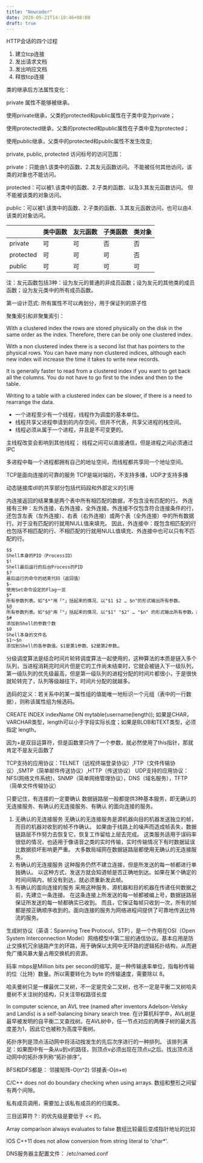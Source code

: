 ```yaml
---
title: "Newcoder"
date: 2020-05-21T14:10:46+08:00
draft: true
---
```


HTTP会话的四个过程
1. 建立tcp连接
2. 发出请求文档
3. 发出响应文档
4. 释放tcp连接

类的继承后方法属性变化：

private 属性不能够被继承。

使用private继承，父类的protected和public属性在子类中变为private；

使用protected继承，父类的protected和public属性在子类中变为protected；

使用public继承，父类中的protected和public属性不发生改变; 

private, public, protected 访问标号的访问范围：

private：只能由1.该类中的函数、2.其友元函数访问。
不能被任何其他访问，该类的对象也不能访问。

protected：可以被1.该类中的函数、2.子类的函数、以及3.其友元函数访问。
但不能被该类的对象访问。

public：可以被1.该类中的函数、2.子类的函数、3.其友元函数访问，也可以由4.该类的对象访问。

||类中函数|友元函数|子类函数|类对象|
| -- | -- | -- | -- | -- |
| private | 可 | 可| 否 | 否 | 
| protected | 可 | 可 | 可 | 否 | 
| public | 可 | 可| 可 | 可 | 
 
注：友元函数包括3种：设为友元的普通的非成员函数；设为友元的其他类的成员函数；设为友元类中的所有成员函数。

第一设计范式:  所有属性不可以再划分，用于保证列的原子性

聚集索引和非聚集索引：

With a clustered index the rows are stored physically on the disk in the same order as the index. Therefore, there can be only one clustered index.

With a non clustered index there is a second list that has pointers to the physical rows. You can have many non clustered indices, although each new index will increase the time it takes to write new records.

It is generally faster to read from a clustered index if you want to get back all the columns. You do not have to go first to the index and then to the table.

Writing to a table with a clustered index can be slower, if there is a need to rearrange the data.

- 一个进程至少有一个线程，线程作为调度的基本单位。
- 线程共享父进程申请到的内存空间，但并不代表，共享父进程的栈空间。
- 线程必须从属于一个进程，并且是不可变更的。

主线程改变会影响到其他线程；
线程之间可以直接通信，但是进程之间必须通过IPC

多进程中每一个进程都拥有自己的地址空间，而线程都共享同一个地址空间。

TCP是面向连接的可靠的服务
TCP是端对端的，不支持多播，UDP才支持多播

动态链接库dll的共享部分包括代码段和外部定义的引用

内连接返回的结果集是两个表中所有相匹配的数据，不包含没有匹配的行。
外连接有三种：左外连接，右外连接，全外连接。外连接不仅包含符合连接条件的行，还包含左表（左外连接）、右表（右外连接）或两个表（全外连接）中的所有数据行。对于没有匹配的行就用NULL值来填充。
因此，外连接中：既包含相匹配的行也包括不相匹配的行、不相匹配的行就用NULL值填充、外连接中也可以只有不匹配的行。

```txt
$$
Shell本身的PID（ProcessID）
$!
Shell最后运行的后台Process的PID
$?
最后运行的命令的结束代码（返回值）
$-
使用Set命令设定的Flag一览
$*
所有参数列表。如"$*"用「"」括起来的情况、以"$1 $2 … $n"的形式输出所有参数。
$@
所有参数列表。如"$@"用「"」括起来的情况、以"$1" "$2" … "$n" 的形式输出所有参数。所以适合绝大多数情况。
$#
添加到Shell的参数个数
$0
Shell本身的文件名
$1～$n
添加到Shell的各参数值。$1是第1参数、$2是第2参数…
```

分级调度算法是结合时间片轮转调度算法一起使用的，这种算法的本质是链入多个队列，当进程消耗完时间片但是它的工作尚未结束时，它就会被链入下一级队列，第一级队列的优先级最高，但是第一级队列的进程分配的时间片都很小，于是很快就轮转完了，队列等级越往下，时间片分配的就越多。

选码的定义：若关系中的某一属性组的值能唯一地标识一个元组（表中的一行数据），则称该属性组为候选码。

CREATE INDEX indexName ON mytable(username(length)); 
如果是CHAR，VARCHAR类型，length可以小于字段实际长度；如果是BLOB和TEXT类型，必须指定 length。

因为+是双目运算符，但是函数里只传了一个参数，就必然使用了this指针，那就肯定不是友元函数了

TCP支持的应用协议：TELNET（远程终端登录协议）,FTP（文件传输协议）,SMTP（简单邮件传送协议）,HTTP（传送协议）
UDP支持的应用协议：NFS(网络文件系统)，SNMP（简单网络管理协议），DNS（域名服务），TFTP（简单文件传输协议）

只要记住，有连接的一定要确认
数据链路层一般都提供3种基本服务，即无确认的无连接服务、有确认的无连接服务、有确认 的面向连接的服务。 
1. 无确认的无连接服务 无确认的无连接服务是源机器向目的机器发送独立的帧，而目的机器对收到的帧不作确认。 如果由于线路上的噪声而造成帧丢失，数据链路层不作努力去恢复它，恢复工作留给上层去完成。 这类服务适用于误码率很低的情况，也适用于像语音之类的实时传输，实时传输情况下有时数据延误比数据损坏影响更严重。 大多数局域网在数据链路层都使用无确认的无连接服务。 
2. 有确认的无连接服务 这种服务仍然不建立连接，但是所发送的每一帧都进行单独确认。 以这种方式，发送方就会知道帧是否正确地到达。如果在某个确定的时间间隔内，帧没有到达，就必须重新发此帧。 
3. 有确认的面向连接的服务 采用这种服务，源机器和目的机器在传递任何数据之前，先建立一条连接。 在这条连接上所发送的每一帧都被编上号，数据链路层保证所发送的每一帧都确实已收到。 而且，它保证每帧只收到一次，所有的帧都是按正确顺序收到的。面向连接的服务为网络进程间提供了可靠地传送比特流的服务。

生成树协议（英语：Spanning Tree Protocol，STP），是一个作用在OSI（Open System Interconnection Model）网络模型中第二层的通信协议。基本应用是防止交换机冗余链路产生的环路，用于确保以太网中无环路的逻辑拓扑结构，从而避免广播风暴大量占用交换机的资源。

码率 mbps是Million bits per second的缩写，是一种传输速率单位，指每秒传输的位（比特）数量。所以需要转化为 byte 的传输速度，需要除以 8。

哈夫曼树只是一棵最优二叉树，不一定是完全二叉树，也不一定是平衡二叉树哈夫曼树不关注树的结构，只关注带权路径长度

In computer science, an AVL tree (named after inventors Adelson-Velsky and Landis) is a self-balancing binary search tree.
在计算机科学中，AVL树是最早被发明的自平衡二叉查找树。在AVL树中，任一节点对应的两棵子树的最大高度差为1，因此它也被称为高度平衡树。

拓扑序列是顶点活动网中将活动按发生的先后次序进行的一种排列。
该排列满足：如果图中有一条从u到v的路径，则顶点v必须出现在顶点u之后。找出顶点活动网中的拓扑序列称“拓扑排序”。

BFS和DFS都是：
邻接矩阵-O(n^2)
邻接表-O(n+e)

C/C++ does not do boundary checking when using arrays.
数组和整形之间留有两个间隙。

私有成员调用，需要加上该私有成员的的归属类。

三目运算符 ? : 的优先级是要低于 << 的。

Array comparison always evaluates to false
数组比较最后变成指针地址的比较

IOS C++11 does not allow conversion from string literal to 'char*'.

DNS服务器主配置文件：  /etc/named.conf